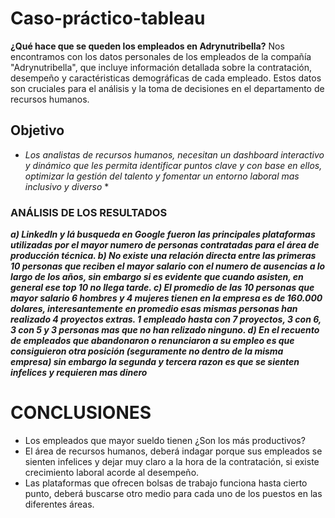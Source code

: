 # Caso-práctico-tableau
**¿Qué hace que se queden los empleados en Adrynutribella?**
Nos encontramos con los datos personales de los empleados de la compañía "Adrynutribella", que incluye información detallada sobre 
la contratación, desempeño y caractéristicas demográficas de cada empleado. Estos datos son cruciales para el análisis y la toma de decisiones en el departamento de recursos humanos.
## Objetivo
* *Los analistas de recursos humanos, necesitan un dashboard interactivo y dinámico que les permita identificar puntos clave y con base en ellos, optimizar la gestión del talento y fomentar un entorno laboral mas inclusivo y diverso* *
### ANÁLISIS DE LOS RESULTADOS
***a) LinkedIn y lá busqueda en Google fueron las principales plataformas utilizadas por el mayor numero de personas contratadas para el área de producción técnica.
    b) No existe una relación directa entre las primeras 10 personas que reciben el mayor salario con el numero de ausencias a lo largo de los años, sin embargo si es evidente que cuando asisten, en general ese top 10 no llega tarde.
    c) El promedio de las 10 personas que mayor salario 6 hombres y 4 mujeres tienen en la empresa es de 160.000 dolares, interesantemente en promedio esas mismas personas han realizado 4 proyectos extras.  1 empleado hasta con 7 proyectos, 3 con 6,  3 con 5 y 3 personas mas que no han relizado ninguno. 
    d) En el recuento de empleados que abandonaron o renunciaron a su empleo es que consiguieron otra posición (seguramente no dentro de la misma empresa) sin embargo la segunda y tercera razon es que se sienten infelices y requieren mas dinero***


  #  CONCLUSIONES 
   - Los empleados que mayor sueldo tienen ¿Son los más productivos?
   - El área de recursos humanos, deberá indagar porque sus empleados se sienten infelices y dejar muy claro a la hora de la contratación,  si existe crecimiento laboral acorde al desempeño.
   - Las plataformas que ofrecen bolsas de trabajo funciona hasta cierto punto, deberá buscarse otro medio para cada uno de los puestos en las diferentes áreas.
     
    

